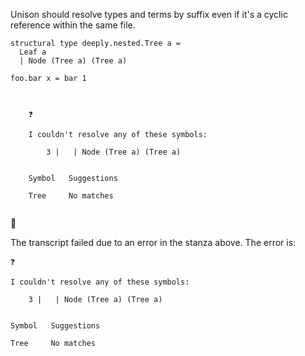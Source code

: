 Unison should resolve types and terms by suffix even if it's a cyclic reference within the same file.

```unison
structural type deeply.nested.Tree a = 
  Leaf a
  | Node (Tree a) (Tree a)

foo.bar x = bar 1
```

```ucm

  
    ❓
    
    I couldn't resolve any of these symbols:
    
        3 |   | Node (Tree a) (Tree a)
    
    
    Symbol   Suggestions
             
    Tree     No matches
  

```



🛑

The transcript failed due to an error in the stanza above. The error is:


  
    ❓
    
    I couldn't resolve any of these symbols:
    
        3 |   | Node (Tree a) (Tree a)
    
    
    Symbol   Suggestions
             
    Tree     No matches
  

